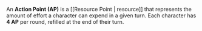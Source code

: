 An **Action Point (AP)** is a [[Resource Point | resource]] that represents the amount of effort a character can expend in a given turn. Each character has **4 AP** per round, refilled at the end of their turn.
